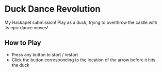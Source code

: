 # Duck Dance Revolution
My Hackapet submission! Play as a duck, trying to overthrow the castle with its epic dance moves! 
## How to Play
- Press any button to start / restart
- Click the button corresponding to the location of the arrow before it hits the duck
